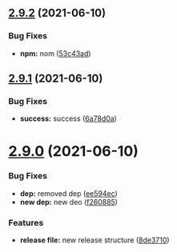 ## [2.9.2](https://github.com/rd-test-devops/automatic-publish-npm-semantic/compare/v2.9.1...v2.9.2) (2021-06-10)


### Bug Fixes

* **npm:** nom ([53c43ad](https://github.com/rd-test-devops/automatic-publish-npm-semantic/commit/53c43adc0916fa2b17902e09e392b3dc0a7e495b))

## [2.9.1](https://github.com/rd-test-devops/automatic-publish-npm-semantic/compare/v2.9.0...v2.9.1) (2021-06-10)


### Bug Fixes

* **success:** success ([6a78d0a](https://github.com/rd-test-devops/automatic-publish-npm-semantic/commit/6a78d0ac5dcdfef63f407fed5a7286cbca1a1ae3))

# [2.9.0](https://github.com/rd-test-devops/automatic-publish-npm-semantic/compare/v2.8.1...v2.9.0) (2021-06-10)


### Bug Fixes

* **dep:** removed dep ([ee594ec](https://github.com/rd-test-devops/automatic-publish-npm-semantic/commit/ee594ece99b5c765469d5a8801061e5ef6960983))
* **new dep:** new deo ([f260885](https://github.com/rd-test-devops/automatic-publish-npm-semantic/commit/f26088511fb263775c60f0201d9514bba4fbd1ad))


### Features

* **release file:** new release structure ([8de3710](https://github.com/rd-test-devops/automatic-publish-npm-semantic/commit/8de37107806c1d5d8499ac9915bbc5ffd872a6d6))
